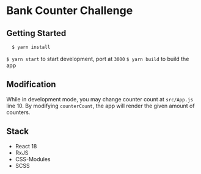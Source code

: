 # Bank Counter Challenge

## Getting Started
```bash
  $ yarn install
```

`$ yarn start` to start development, port at `3000`
`$ yarn build` to build the app

## Modification
While in development mode, you may change counter count at `src/App.js` line 10. By modifying `counterCount`, the app will render the given amount of counters.

## Stack
- React 18
- RxJS
- CSS-Modules
- SCSS
